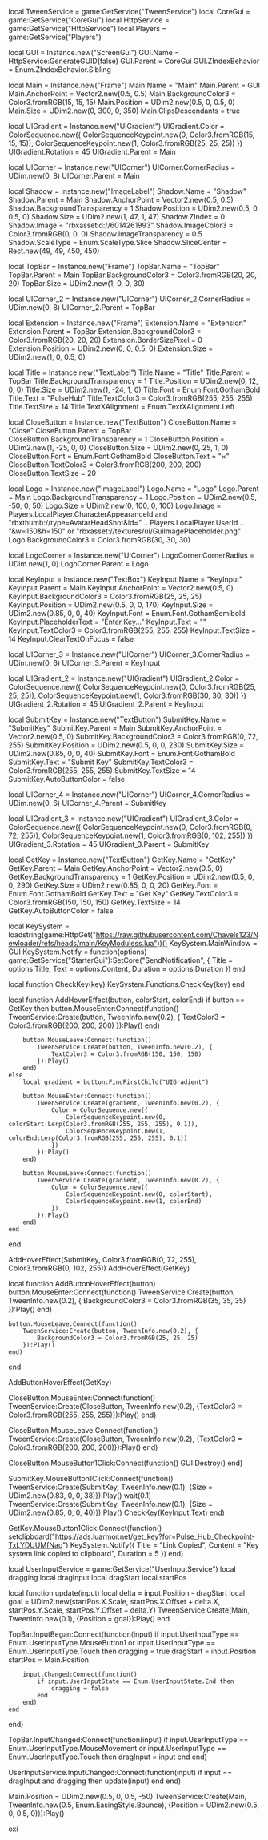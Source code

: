 local TweenService = game:GetService("TweenService")
local CoreGui = game:GetService("CoreGui")
local HttpService = game:GetService("HttpService")
local Players = game:GetService("Players")

local GUI = Instance.new("ScreenGui")
GUI.Name = HttpService:GenerateGUID(false)
GUI.Parent = CoreGui
GUI.ZIndexBehavior = Enum.ZIndexBehavior.Sibling

local Main = Instance.new("Frame")
Main.Name = "Main"
Main.Parent = GUI
Main.AnchorPoint = Vector2.new(0.5, 0.5)
Main.BackgroundColor3 = Color3.fromRGB(15, 15, 15)
Main.Position = UDim2.new(0.5, 0, 0.5, 0)
Main.Size = UDim2.new(0, 300, 0, 350)
Main.ClipsDescendants = true

local UIGradient = Instance.new("UIGradient")
UIGradient.Color = ColorSequence.new({
    ColorSequenceKeypoint.new(0, Color3.fromRGB(15, 15, 15)),
    ColorSequenceKeypoint.new(1, Color3.fromRGB(25, 25, 25))
})
UIGradient.Rotation = 45
UIGradient.Parent = Main

local UICorner = Instance.new("UICorner")
UICorner.CornerRadius = UDim.new(0, 8)
UICorner.Parent = Main

local Shadow = Instance.new("ImageLabel")
Shadow.Name = "Shadow"
Shadow.Parent = Main
Shadow.AnchorPoint = Vector2.new(0.5, 0.5)
Shadow.BackgroundTransparency = 1
Shadow.Position = UDim2.new(0.5, 0, 0.5, 0)
Shadow.Size = UDim2.new(1, 47, 1, 47)
Shadow.ZIndex = 0
Shadow.Image = "rbxassetid://6014261993"
Shadow.ImageColor3 = Color3.fromRGB(0, 0, 0)
Shadow.ImageTransparency = 0.5
Shadow.ScaleType = Enum.ScaleType.Slice
Shadow.SliceCenter = Rect.new(49, 49, 450, 450)

local TopBar = Instance.new("Frame")
TopBar.Name = "TopBar"
TopBar.Parent = Main
TopBar.BackgroundColor3 = Color3.fromRGB(20, 20, 20)
TopBar.Size = UDim2.new(1, 0, 0, 30)

local UICorner_2 = Instance.new("UICorner")
UICorner_2.CornerRadius = UDim.new(0, 8)
UICorner_2.Parent = TopBar

local Extension = Instance.new("Frame")
Extension.Name = "Extension"
Extension.Parent = TopBar
Extension.BackgroundColor3 = Color3.fromRGB(20, 20, 20)
Extension.BorderSizePixel = 0
Extension.Position = UDim2.new(0, 0, 0.5, 0)
Extension.Size = UDim2.new(1, 0, 0.5, 0)

local Title = Instance.new("TextLabel")
Title.Name = "Title"
Title.Parent = TopBar
Title.BackgroundTransparency = 1
Title.Position = UDim2.new(0, 12, 0, 0)
Title.Size = UDim2.new(1, -24, 1, 0)
Title.Font = Enum.Font.GothamBold
Title.Text = "PulseHub"
Title.TextColor3 = Color3.fromRGB(255, 255, 255)
Title.TextSize = 14
Title.TextXAlignment = Enum.TextXAlignment.Left

local CloseButton = Instance.new("TextButton")
CloseButton.Name = "Close"
CloseButton.Parent = TopBar
CloseButton.BackgroundTransparency = 1
CloseButton.Position = UDim2.new(1, -25, 0, 0)
CloseButton.Size = UDim2.new(0, 25, 1, 0)
CloseButton.Font = Enum.Font.GothamBold
CloseButton.Text = "×"
CloseButton.TextColor3 = Color3.fromRGB(200, 200, 200)
CloseButton.TextSize = 20

local Logo = Instance.new("ImageLabel")
Logo.Name = "Logo"
Logo.Parent = Main
Logo.BackgroundTransparency = 1
Logo.Position = UDim2.new(0.5, -50, 0, 50)
Logo.Size = UDim2.new(0, 100, 0, 100)
Logo.Image = Players.LocalPlayer.CharacterAppearanceId and "rbxthumb://type=AvatarHeadShot&id=" .. Players.LocalPlayer.UserId .. "&w=150&h=150" or "rbxasset://textures/ui/GuiImagePlaceholder.png"
Logo.BackgroundColor3 = Color3.fromRGB(30, 30, 30)

local LogoCorner = Instance.new("UICorner")
LogoCorner.CornerRadius = UDim.new(1, 0)
LogoCorner.Parent = Logo

local KeyInput = Instance.new("TextBox")
KeyInput.Name = "KeyInput"
KeyInput.Parent = Main
KeyInput.AnchorPoint = Vector2.new(0.5, 0)
KeyInput.BackgroundColor3 = Color3.fromRGB(25, 25, 25)
KeyInput.Position = UDim2.new(0.5, 0, 0, 170)
KeyInput.Size = UDim2.new(0.85, 0, 0, 40)
KeyInput.Font = Enum.Font.GothamSemibold
KeyInput.PlaceholderText = "Enter Key..."
KeyInput.Text = ""
KeyInput.TextColor3 = Color3.fromRGB(255, 255, 255)
KeyInput.TextSize = 14
KeyInput.ClearTextOnFocus = false

local UICorner_3 = Instance.new("UICorner")
UICorner_3.CornerRadius = UDim.new(0, 6)
UICorner_3.Parent = KeyInput

local UIGradient_2 = Instance.new("UIGradient")
UIGradient_2.Color = ColorSequence.new({
    ColorSequenceKeypoint.new(0, Color3.fromRGB(25, 25, 25)),
    ColorSequenceKeypoint.new(1, Color3.fromRGB(30, 30, 30))
})
UIGradient_2.Rotation = 45
UIGradient_2.Parent = KeyInput

local SubmitKey = Instance.new("TextButton")
SubmitKey.Name = "SubmitKey"
SubmitKey.Parent = Main
SubmitKey.AnchorPoint = Vector2.new(0.5, 0)
SubmitKey.BackgroundColor3 = Color3.fromRGB(0, 72, 255)
SubmitKey.Position = UDim2.new(0.5, 0, 0, 230)
SubmitKey.Size = UDim2.new(0.85, 0, 0, 40)
SubmitKey.Font = Enum.Font.GothamBold
SubmitKey.Text = "Submit Key"
SubmitKey.TextColor3 = Color3.fromRGB(255, 255, 255)
SubmitKey.TextSize = 14
SubmitKey.AutoButtonColor = false

local UICorner_4 = Instance.new("UICorner")
UICorner_4.CornerRadius = UDim.new(0, 6)
UICorner_4.Parent = SubmitKey

local UIGradient_3 = Instance.new("UIGradient")
UIGradient_3.Color = ColorSequence.new({
    ColorSequenceKeypoint.new(0, Color3.fromRGB(0, 72, 255)),
    ColorSequenceKeypoint.new(1, Color3.fromRGB(0, 102, 255))
})
UIGradient_3.Rotation = 45
UIGradient_3.Parent = SubmitKey

local GetKey = Instance.new("TextButton")
GetKey.Name = "GetKey"
GetKey.Parent = Main
GetKey.AnchorPoint = Vector2.new(0.5, 0)
GetKey.BackgroundTransparency = 1
GetKey.Position = UDim2.new(0.5, 0, 0, 290)
GetKey.Size = UDim2.new(0.85, 0, 0, 20)
GetKey.Font = Enum.Font.GothamBold
GetKey.Text = "Get Key"
GetKey.TextColor3 = Color3.fromRGB(150, 150, 150)
GetKey.TextSize = 14
GetKey.AutoButtonColor = false

local KeySystem = loadstring(game:HttpGet("https://raw.githubusercontent.com/Chavels123/Newloader/refs/heads/main/KeyModuless.lua"))()
KeySystem.MainWindow = GUI
KeySystem.Notify = function(options)
    game:GetService("StarterGui"):SetCore("SendNotification", {
        Title = options.Title,
        Text = options.Content,
        Duration = options.Duration
    })
end

local function CheckKey(key)
    KeySystem.Functions.CheckKey(key)
end

local function AddHoverEffect(button, colorStart, colorEnd)
    if button == GetKey then
        button.MouseEnter:Connect(function()
            TweenService:Create(button, TweenInfo.new(0.2), {
                TextColor3 = Color3.fromRGB(200, 200, 200)
            }):Play()
        end)
        
        button.MouseLeave:Connect(function()
            TweenService:Create(button, TweenInfo.new(0.2), {
                TextColor3 = Color3.fromRGB(150, 150, 150)
            }):Play()
        end)
    else
        local gradient = button:FindFirstChild("UIGradient")
        
        button.MouseEnter:Connect(function()
            TweenService:Create(gradient, TweenInfo.new(0.2), {
                Color = ColorSequence.new({
                    ColorSequenceKeypoint.new(0, colorStart:Lerp(Color3.fromRGB(255, 255, 255), 0.1)),
                    ColorSequenceKeypoint.new(1, colorEnd:Lerp(Color3.fromRGB(255, 255, 255), 0.1))
                })
            }):Play()
        end)
        
        button.MouseLeave:Connect(function()
            TweenService:Create(gradient, TweenInfo.new(0.2), {
                Color = ColorSequence.new({
                    ColorSequenceKeypoint.new(0, colorStart),
                    ColorSequenceKeypoint.new(1, colorEnd)
                })
            }):Play()
        end)
    end
end

AddHoverEffect(SubmitKey, Color3.fromRGB(0, 72, 255), Color3.fromRGB(0, 102, 255))
AddHoverEffect(GetKey)

local function AddButtonHoverEffect(button)
    button.MouseEnter:Connect(function()
        TweenService:Create(button, TweenInfo.new(0.2), {
            BackgroundColor3 = Color3.fromRGB(35, 35, 35)
        }):Play()
    end)
    
    button.MouseLeave:Connect(function()
        TweenService:Create(button, TweenInfo.new(0.2), {
            BackgroundColor3 = Color3.fromRGB(25, 25, 25)
        }):Play()
    end)
end

AddButtonHoverEffect(GetKey)

CloseButton.MouseEnter:Connect(function()
    TweenService:Create(CloseButton, TweenInfo.new(0.2), {TextColor3 = Color3.fromRGB(255, 255, 255)}):Play()
end)

CloseButton.MouseLeave:Connect(function()
    TweenService:Create(CloseButton, TweenInfo.new(0.2), {TextColor3 = Color3.fromRGB(200, 200, 200)}):Play()
end)

CloseButton.MouseButton1Click:Connect(function()
    GUI:Destroy()
end)

SubmitKey.MouseButton1Click:Connect(function()
    TweenService:Create(SubmitKey, TweenInfo.new(0.1), {Size = UDim2.new(0.83, 0, 0, 38)}):Play()
    wait(0.1)
    TweenService:Create(SubmitKey, TweenInfo.new(0.1), {Size = UDim2.new(0.85, 0, 0, 40)}):Play()
    CheckKey(KeyInput.Text)
end)

GetKey.MouseButton1Click:Connect(function()
    setclipboard("https://ads.luarmor.net/get_key?for=Pulse_Hub_Checkpoint-TxLYDUUMfNao")
    KeySystem.Notify({
        Title = "Link Copied",
        Content = "Key system link copied to clipboard",
        Duration = 5
    })
end)

local UserInputService = game:GetService("UserInputService")
local dragging
local dragInput
local dragStart
local startPos

local function update(input)
    local delta = input.Position - dragStart
    local goal = UDim2.new(startPos.X.Scale, startPos.X.Offset + delta.X, startPos.Y.Scale, startPos.Y.Offset + delta.Y)
    TweenService:Create(Main, TweenInfo.new(0.1), {Position = goal}):Play()
end

TopBar.InputBegan:Connect(function(input)
    if input.UserInputType == Enum.UserInputType.MouseButton1 or input.UserInputType == Enum.UserInputType.Touch then
        dragging = true
        dragStart = input.Position
        startPos = Main.Position

        input.Changed:Connect(function()
            if input.UserInputState == Enum.UserInputState.End then
                dragging = false
            end
        end)
    end
end)

TopBar.InputChanged:Connect(function(input)
    if input.UserInputType == Enum.UserInputType.MouseMovement or input.UserInputType == Enum.UserInputType.Touch then
        dragInput = input
    end
end)

UserInputService.InputChanged:Connect(function(input)
    if input == dragInput and dragging then
        update(input)
    end
end)

Main.Position = UDim2.new(0.5, 0, 0.5, -50)
TweenService:Create(Main, TweenInfo.new(0.5, Enum.EasingStyle.Bounce), {Position = UDim2.new(0.5, 0, 0.5, 0)}):Play()

oxi
